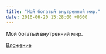 ```yaml
---
title: "Мой богатый внутренний мир."
date: 2016-06-20 15:28:00 +0300
---
```


Мой богатый внутренний мир.

[Вложение](/assets/vk_photos/1/i0aJBQTyRek.jpg)
